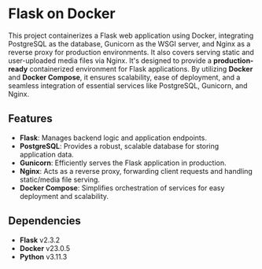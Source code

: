 # Flask on Docker
This project containerizes a Flask web application using Docker, integrating PostgreSQL as the database, Gunicorn as the WSGI server, and Nginx as a reverse proxy for production environments. It also covers serving static and user-uploaded media files via Nginx.
It's designed to provide a **production-ready** containerized environment for Flask applications. By utilizing **Docker** and **Docker Compose**, it ensures scalability, ease of deployment, and a seamless integration of essential services like PostgreSQL, Gunicorn, and Nginx.

## Features
- **Flask**: Manages backend logic and application endpoints.
- **PostgreSQL**: Provides a robust, scalable database for storing application data.
- **Gunicorn**: Efficiently serves the Flask application in production.
- **Nginx**: Acts as a reverse proxy, forwarding client requests and handling static/media file serving.
- **Docker Compose**: Simplifies orchestration of services for easy deployment and scalability.

## Dependencies
- **Flask** v2.3.2
- **Docker** v23.0.5
- **Python** v3.11.3

